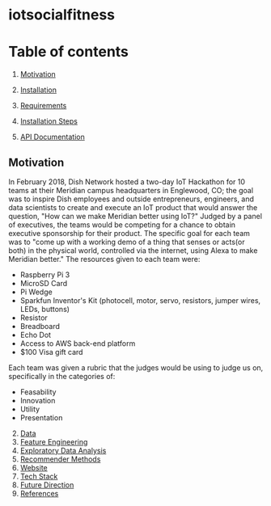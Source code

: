 # iotsocialfitness

# Table of contents
1. [Motivation](#motivation)

2. [Installation](#installation)
3. [Requirements](#requirements)
4. [Installation Steps](#installationsteps)
5. [API Documentation](#apidocumentation)

## Motivation <a name="motivation"></a>

In February 2018, Dish Network hosted a two-day IoT Hackathon for 10 teams at their
Meridian campus headquarters in Englewood, CO; the goal was to inspire Dish employees
and outside entrepreneurs, engineers, and data scientists to create and execute
an IoT product that would answer the question, "How can we make Meridian better
using IoT?"  Judged by a panel of executives, the teams would be competing for a
chance to obtain executive sponsorship for their product.  The specific goal for
each team was to "come up with a working demo of a thing that senses or acts(or
  both) in the physical world, controlled via the internet, using Alexa to make
  Meridian better."  The resources given to each team were:
  * Raspberry Pi 3
  * MicroSD Card
  * Pi Wedge
  * Sparkfun Inventor's Kit (photocell, motor, servo, resistors, jumper wires, LEDs,
    buttons)
  * Resistor
  * Breadboard
  * Echo Dot
  * Access to AWS back-end platform
  * $100 Visa gift card

  Each team was given a rubric that the judges would be using to judge us on, specifically
  in the categories of:
  * Feasability
  * Innovation
  * Utility
  * Presentation
  


2. [Data](#data)
3. [Feature Engineering](#feature_engineering)
4. [Exploratory Data Analysis](#EDA)
5. [Recommender Methods](#methods)
6. [Website](#website)
7. [Tech Stack](#techstack)
8. [Future Direction](#futuredirection)
8. [References](#references)
